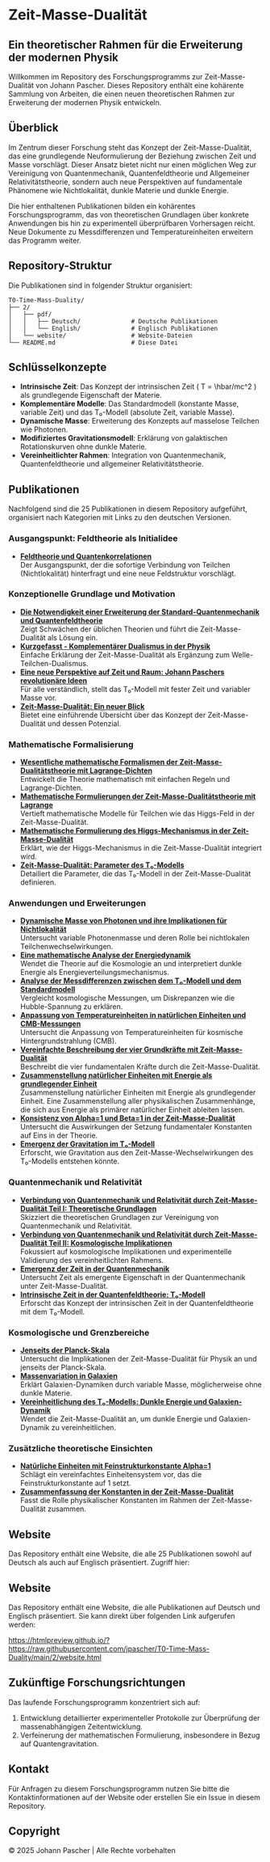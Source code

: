 # Zeit-Masse-Dualität

## Ein theoretischer Rahmen für die Erweiterung der modernen Physik

Willkommen im Repository des Forschungsprogramms zur Zeit-Masse-Dualität von Johann Pascher. Dieses Repository enthält eine kohärente Sammlung von Arbeiten, die einen neuen theoretischen Rahmen zur Erweiterung der modernen Physik entwickeln.

## Überblick

Im Zentrum dieser Forschung steht das Konzept der Zeit-Masse-Dualität, das eine grundlegende Neuformulierung der Beziehung zwischen Zeit und Masse vorschlägt. Dieser Ansatz bietet nicht nur einen möglichen Weg zur Vereinigung von Quantenmechanik, Quantenfeldtheorie und Allgemeiner Relativitätstheorie, sondern auch neue Perspektiven auf fundamentale Phänomene wie Nichtlokalität, dunkle Materie und dunkle Energie.

Die hier enthaltenen Publikationen bilden ein kohärentes Forschungsprogramm, das von theoretischen Grundlagen über konkrete Anwendungen bis hin zu experimentell überprüfbaren Vorhersagen reicht. Neue Dokumente zu Messdifferenzen und Temperatureinheiten erweitern das Programm weiter.

## Repository-Struktur

Die Publikationen sind in folgender Struktur organisiert:
```
T0-Time-Mass-Duality/
├── 2/
│   ├── pdf/
│   │   ├── Deutsch/              # Deutsche Publikationen
│   │   └── English/              # Englisch Publikationen
│   └── website/                  # Website-Dateien
└── README.md                     # Diese Datei
```


## Schlüsselkonzepte

- **Intrinsische Zeit**: Das Konzept der intrinsischen Zeit \( T = \hbar/mc^2 \) als grundlegende Eigenschaft der Materie.
- **Komplementäre Modelle**: Das Standardmodell (konstante Masse, variable Zeit) und das T₀-Modell (absolute Zeit, variable Masse).
- **Dynamische Masse**: Erweiterung des Konzepts auf masselose Teilchen wie Photonen.
- **Modifiziertes Gravitationsmodell**: Erklärung von galaktischen Rotationskurven ohne dunkle Materie.
- **Vereinheitlichter Rahmen**: Integration von Quantenmechanik, Quantenfeldtheorie und allgemeiner Relativitätstheorie.

## Publikationen

Nachfolgend sind die 25 Publikationen in diesem Repository aufgeführt, organisiert nach Kategorien mit Links zu den deutschen Versionen.

### Ausgangspunkt: Feldtheorie als Initialidee

- **[Feldtheorie und Quantenkorrelationen](https://github.com/jpascher/T0-Time-Mass-Duality/blob/main/2/pdf/Deutsch/FeldtheorieQuanten.pdf)**  
  Der Ausgangspunkt, der die sofortige Verbindung von Teilchen (Nichtlokalität) hinterfragt und eine neue Feldstruktur vorschlägt.

### Konzeptionelle Grundlage und Motivation

- **[Die Notwendigkeit einer Erweiterung der Standard-Quantenmechanik und Quantenfeldtheorie](https://github.com/jpascher/T0-Time-Mass-Duality/blob/main/2/pdf/Deutsch/NotwendigkeitQMErweiterung.pdf)**  
  Zeigt Schwächen der üblichen Theorien und führt die Zeit-Masse-Dualität als Lösung ein.
- **[Kurzgefasst - Komplementärer Dualismus in der Physik](https://github.com/jpascher/T0-Time-Mass-Duality/blob/main/2/pdf/Deutsch/KurzKomplementDualPhysik.pdf)**  
  Einfache Erklärung der Zeit-Masse-Dualität als Ergänzung zum Welle-Teilchen-Dualismus.
- **[Eine neue Perspektive auf Zeit und Raum: Johann Paschers revolutionäre Ideen](https://github.com/jpascher/T0-Time-Mass-Duality/blob/main/2/pdf/Deutsch/ZeitRaumPascher.pdf)**  
  Für alle verständlich, stellt das T₀-Modell mit fester Zeit und variabler Masse vor.
- **[Zeit-Masse-Dualität: Ein neuer Blick](https://github.com/jpascher/T0-Time-Mass-Duality/blob/main/2/pdf/Deutsch/ZeitMasseNeuerBlick.pdf)**  
  Bietet eine einführende Übersicht über das Konzept der Zeit-Masse-Dualität und dessen Potenzial.

### Mathematische Formalisierung

- **[Wesentliche mathematische Formalismen der Zeit-Masse-Dualitätstheorie mit Lagrange-Dichten](https://github.com/jpascher/T0-Time-Mass-Duality/blob/main/2/pdf/Deutsch/MathZeitMasseLagrangeDicht.pdf)**  
  Entwickelt die Theorie mathematisch mit einfachen Regeln und Lagrange-Dichten.
- **[Mathematische Formulierungen der Zeit-Masse-Dualitätstheorie mit Lagrange](https://github.com/jpascher/T0-Time-Mass-Duality/blob/main/2/pdf/Deutsch/MathZeitMasseLagrange.pdf)**  
  Vertieft mathematische Modelle für Teilchen wie das Higgs-Feld in der Zeit-Masse-Dualität.
- **[Mathematische Formulierung des Higgs-Mechanismus in der Zeit-Masse-Dualität](https://github.com/jpascher/T0-Time-Mass-Duality/blob/main/2/pdf/Deutsch/MathHiggsZeitMasse.pdf)**  
  Erklärt, wie der Higgs-Mechanismus in die Zeit-Masse-Dualität integriert wird.
- **[Zeit-Masse-Dualität: Parameter des T₀-Modells](https://github.com/jpascher/T0-Time-Mass-Duality/blob/main/2/pdf/Deutsch/ZeitMasseT0Params.pdf)**  
  Detailiert die Parameter, die das T₀-Modell in der Zeit-Masse-Dualität definieren.

### Anwendungen und Erweiterungen

- **[Dynamische Masse von Photonen und ihre Implikationen für Nichtlokalität](https://github.com/jpascher/T0-Time-Mass-Duality/blob/main/2/pdf/Deutsch/DynMassePhotonenNichtlokal.pdf)**  
  Untersucht variable Photonenmasse und deren Rolle bei nichtlokalen Teilchenwechselwirkungen.
- **[Eine mathematische Analyse der Energiedynamik](https://github.com/jpascher/T0-Time-Mass-Duality/blob/main/2/pdf/Deutsch/MathEnergiedynamik.pdf)**  
  Wendet die Theorie auf die Kosmologie an und interpretiert dunkle Energie als Energieverteilungsmechanismus.
- **[Analyse der Messdifferenzen zwischen dem T₀-Modell und dem Standardmodell](https://github.com/jpascher/T0-Time-Mass-Duality/blob/main/2/pdf/Deutsch/MessdifferenzenT0Standard.pdf)**  
  Vergleicht kosmologische Messungen, um Diskrepanzen wie die Hubble-Spannung zu erklären.
- **[Anpassung von Temperatureinheiten in natürlichen Einheiten und CMB-Messungen](https://github.com/jpascher/T0-Time-Mass-Duality/blob/main/2/pdf/Deutsch/TempEinheitenCMB.pdf)**  
  Untersucht die Anpassung von Temperatureinheiten für kosmische Hintergrundstrahlung (CMB).
- **[Vereinfachte Beschreibung der vier Grundkräfte mit Zeit-Masse-Dualität](https://github.com/jpascher/T0-Time-Mass-Duality/blob/main/2/pdf/Deutsch/VierKraefteZeitMasse.pdf)**  
  Beschreibt die vier fundamentalen Kräfte durch die Zeit-Masse-Dualität.
 - **[Zusammenstellung natürlicher Einheiten mit Energie als grundlegender Einheit](https://github.com/jpascher/T0-Time-Mass-Duality/blob/main/2/pdf/Deutsch/NatEinheitenSystematik.pdf)**  
  Zusammenstellung natürlicher Einheiten mit Energie als grundlegender Einheit.
  Eine Zusammenstellung aller physikalischen Zusammenhänge, die sich aus Energie als primärer natürlicher Einheit ableiten lassen.
- **[Konsistenz von Alpha=1 und Beta=1 in der Zeit-Masse-Dualität](https://github.com/jpascher/T0-Time-Mass-Duality/blob/main/2/pdf/Deutsch/Alpha1Beta1Konsistenz.pdf)**  
  Untersucht die Auswirkungen der Setzung fundamentaler Konstanten auf Eins in der Theorie.
- **[Emergenz der Gravitation im T₀-Modell](https://github.com/jpascher/T0-Time-Mass-Duality/blob/main/2/pdf/Deutsch/EmergentGravT0.pdf)**  
  Erforscht, wie Gravitation aus den Zeit-Masse-Wechselwirkungen des T₀-Modells entstehen könnte.

### Quantenmechanik und Relativität

- **[Verbindung von Quantenmechanik und Relativität durch Zeit-Masse-Dualität Teil I: Theoretische Grundlagen](https://github.com/jpascher/T0-Time-Mass-Duality/blob/main/2/pdf/Deutsch/QMRelTimeMassPart1.pdf)**  
  Skizziert die theoretischen Grundlagen zur Vereinigung von Quantenmechanik und Relativität.
- **[Verbindung von Quantenmechanik und Relativität durch Zeit-Masse-Dualität Teil II: Kosmologische Implikationen](https://github.com/jpascher/T0-Time-Mass-Duality/blob/main/2/pdf/Deutsch/QMRelTimeMassPart2.pdf)**  
  Fokussiert auf kosmologische Implikationen und experimentelle Validierung des vereinheitlichten Rahmens.
- **[Emergenz der Zeit in der Quantenmechanik](https://github.com/jpascher/T0-Time-Mass-Duality/blob/main/2/pdf/Deutsch/ZeitEmergentQM.pdf)**  
  Untersucht Zeit als emergente Eigenschaft in der Quantenmechanik unter Zeit-Masse-Dualität.
- **[Intrinsische Zeit in der Quantenfeldtheorie: T₀-Modell](https://github.com/jpascher/T0-Time-Mass-Duality/blob/main/2/pdf/Deutsch/QFTIntrinsischesZeitT0.pdf)**  
  Erforscht das Konzept der intrinsischen Zeit in der Quantenfeldtheorie mit dem T₀-Modell.

### Kosmologische und Grenzbereiche

- **[Jenseits der Planck-Skala](https://github.com/jpascher/T0-Time-Mass-Duality/blob/main/2/pdf/Deutsch/JenseitsPlanck.pdf)**  
  Untersucht die Implikationen der Zeit-Masse-Dualität für Physik an und jenseits der Planck-Skala.
- **[Massenvariation in Galaxien](https://github.com/jpascher/T0-Time-Mass-Duality/blob/main/2/pdf/Deutsch/MassVarGalaxien.pdf)**  
  Erklärt Galaxien-Dynamiken durch variable Masse, möglicherweise ohne dunkle Materie.
- **[Vereinheitlichung des T₀-Modells: Dunkle Energie und Galaxien-Dynamik](https://github.com/jpascher/T0-Time-Mass-Duality/blob/main/2/pdf/Deutsch/T0VereinheitlichungDEGal.pdf)**  
  Wendet die Zeit-Masse-Dualität an, um dunkle Energie und Galaxien-Dynamik zu vereinheitlichen.

### Zusätzliche theoretische Einsichten

- **[Natürliche Einheiten mit Feinstrukturkonstante Alpha=1](https://github.com/jpascher/T0-Time-Mass-Duality/blob/main/2/pdf/Deutsch/NatEinheitenAlpha1.pdf)**  
  Schlägt ein vereinfachtes Einheitensystem vor, das die Feinstrukturkonstante auf 1 setzt.
- **[Zusammenfassung der Konstanten in der Zeit-Masse-Dualität](https://github.com/jpascher/T0-Time-Mass-Duality/blob/main/2/pdf/Deutsch/ZusammenfassungKonstanten.pdf)**  
  Fasst die Rolle physikalischer Konstanten im Rahmen der Zeit-Masse-Dualität zusammen.

## Website

Das Repository enthält eine Website, die alle 25 Publikationen sowohl auf Deutsch als auch auf Englisch präsentiert. Zugriff hier:
## Website

Das Repository enthält eine Website, die alle Publikationen auf Deutsch und Englisch präsentiert. Sie kann direkt über folgenden Link aufgerufen werden:


https://htmlpreview.github.io/?https://raw.githubusercontent.com/jpascher/T0-Time-Mass-Duality/main/2/website.html



## Zukünftige Forschungsrichtungen

Das laufende Forschungsprogramm konzentriert sich auf:
1. Entwicklung detaillierter experimenteller Protokolle zur Überprüfung der massenabhängigen Zeitentwicklung.
2. Verfeinerung der mathematischen Formulierung, insbesondere in Bezug auf Quantengravitation.

## Kontakt

Für Anfragen zu diesem Forschungsprogramm nutzen Sie bitte die Kontaktinformationen auf der Website oder erstellen Sie ein Issue in diesem Repository.

## Copyright

© 2025 Johann Pascher | Alle Rechte vorbehalten